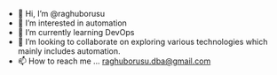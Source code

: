 - 👋 Hi, I’m @raghuborusu
- 👀 I’m interested in automation
- 🌱 I’m currently learning DevOps
- 💞️ I’m looking to collaborate on exploring various technologies which mainly includes automation.
- 📫 How to reach me ... raghuborusu.dba@gmail.com 

<!---
raghuborusu/raghuborusu is a ✨ special ✨ repository because its `README.md` (this file) appears on your GitHub profile.
You can click the Preview link to take a look at your changes.
--->
